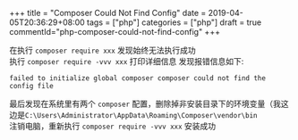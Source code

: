 +++
title = "Composer Could Not Find Config"
date = 2019-04-05T20:36:29+08:00
tags = ["php"]
categories = ["php"]
draft = true
commentId="php-composer-could-not-find-config"
+++

在执行 `composer require xxx` 发现始终无法执行成功  
执行 `composer require -vvv xxx` 打印详细信息
发现报错信息如下:
```
failed to initialize global composer composer could not find the config file
```
最后发现在系统里有两个 `composer` 配置，删除掉非安装目录下的环境变量（我这边是`C:\Users\Administrator\AppData\Roaming\Composer\vendor\bin`  
注销电脑，重新执行 `composer require -vvv xxx` 安装成功
